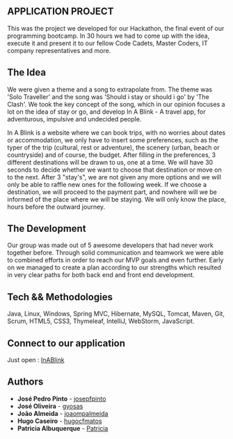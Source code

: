 ## APPLICATION PROJECT

This was the project we developed for our Hackathon, the final event of our programming bootcamp. In 30 hours we had to come up with the idea, execute it and present it to our fellow Code Cadets, Master Coders, IT company representatives and more.

## The Idea

We were given a theme and a song to extrapolate from. The theme was 'Solo Traveller' and the song was 'Should i stay or should i go' by 'The Clash'. We took the key concept of the song, which in our opinion focuses a lot on the idea of stay or go, and develop In A Blink - A travel app, for adventurous, impulsive and undecided people. 

In A Blink is a website where we can book trips, with no worries about dates or accommodation, we only have to insert some preferences, such as the typer of the trip (cultural, rest or adventure), the scenery (urban, beach or countryside) and of course, the budget. After filling in the preferences, 3 different destinations will be drawn to us, one at a time. We will have 30 seconds to decide whether we want to choose that destination or move on to the next. After 3 "stay's", we are not given any more options and we will only be able to raffle new ones for the following week. If we choose a destination, we will proceed to the payment part, and nowhere will we be informed of the place where we will be staying. We will only know the place, hours before the outward journey.

## The Development

Our group was made out of 5 awesome developers that had never work together before. Through solid communication and teamwork we were able to combined efforts
in order to reach our MVP goals and even further. Early on we managed to create a plan according to our strengths which resulted in very clear paths for both back end and front end development.

## Tech && Methodologies

Java, Linux, Windows, Spring MVC, Hibernate, MySQL, Tomcat, Maven, Git, Scrum, HTML5, CSS3, Thymeleaf, IntelliJ, WebStorm, JavaScript.

## Connect to our application

Just open : [InABlink](https://inablink.herokuapp.com/)

## Authors

* **José Pedro Pinto** - [josepfpinto](https://github.com/josepfpinto)
* **José Oliveira** - [gyosas](https://github.com/gyosas)
* **João Almeida** - [joaompalmeida](https://github.com/joaompalmeida)
* **Hugo Caseiro** - [hugocfmatos](https://github.com/hugocfmatos)
* **Patricia Albuquerque** - [Patricia]()

